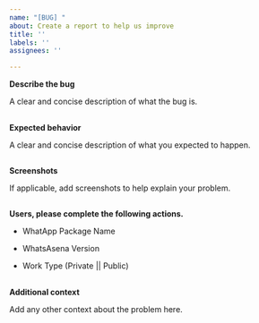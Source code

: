 ```yaml
---
name: "[BUG] "
about: Create a report to help us improve
title: ''
labels: ''
assignees: ''

---
```


**Describe the bug**

A clear and concise description of what the bug is.

##

**Expected behavior**

A clear and concise description of what you expected to happen.

##

**Screenshots**

If applicable, add screenshots to help explain your problem.

##

**Users, please complete the following actions.**

- WhatApp Package Name

- WhatsAsena Version

- Work Type (Private || Public)

##

**Additional context**

Add any other context about the problem here.
